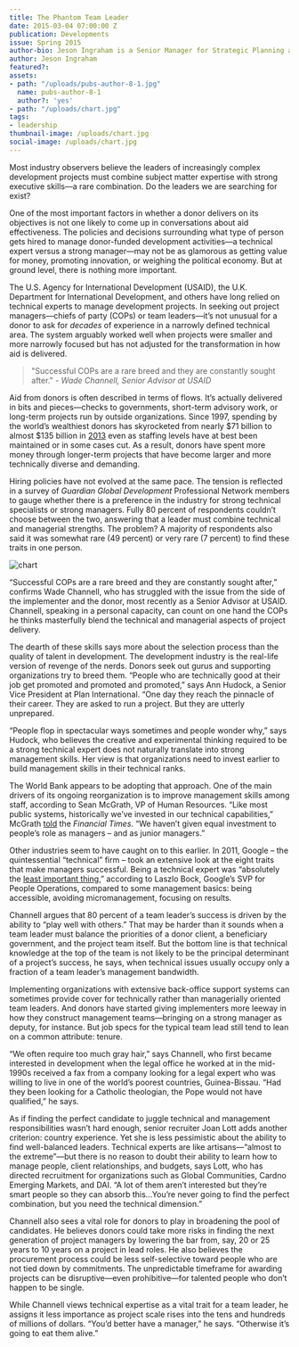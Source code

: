 ```yaml
---
title: The Phantom Team Leader
date: 2015-03-04 07:00:00 Z
publication: Developments
issue: Spring 2015
author-bio: Jeson Ingraham is a Senior Manager for Strategic Planning at DAI.
author: Jeson Ingraham
featured?: 
assets:
- path: "/uploads/pubs-author-8-1.jpg"
  name: pubs-author-8-1
  author?: 'yes'
- path: "/uploads/chart.jpg"
tags:
- leadership
thumbnail-image: /uploads/chart.jpg
social-image: /uploads/chart.jpg
---
```


Most industry observers believe the leaders of increasingly complex development projects must combine subject matter expertise with strong executive skills—a rare combination. Do the leaders we are searching for exist?




One of the most important factors in whether a donor delivers on its objectives is not one likely to come up in conversations about aid effectiveness. The policies and decisions surrounding what type of person gets hired to manage donor-funded development activities—a technical expert versus a strong manager—may not be as glamorous as getting value for money, promoting innovation, or weighing the political economy. But at ground level, there is nothing more important.

The U.S. Agency for International Development (USAID), the U.K. Department for International Development, and others have long relied on technical experts to manage development projects. In seeking out project managers—chiefs of party (COPs) or team leaders—it’s not unusual for a donor to ask for *decades* of experience in a narrowly defined technical area. The system arguably worked well when projects were smaller and more narrowly focused but has not adjusted for the transformation in how aid is delivered. 

> "Successful COPs are a rare breed and they are constantly sought after." 
*- Wade Channell, Senior Advisor at USAID*

Aid from donors is often described in terms of flows. It’s actually delivered in bits and pieces—checks to governments, short-term advisory work, or long-term projects run by outside organizations. Since 1997, spending by the world’s wealthiest donors has skyrocketed from nearly $71 billion to almost $135 billion in [2013](http://www.compareyourcountry.org/chart.php?project=oda&page=1&cr=oecd&lg=en) even as staffing levels have at best been maintained or in some cases cut. As a result, donors have spent more money through longer-term projects that have become larger and more technically diverse and demanding.

Hiring policies have not evolved at the same pace. The tension is reflected in a survey of *Guardian Global Development* Professional Network members to gauge whether there is a preference in the industry for strong technical specialists or strong managers. Fully 80 percent of respondents couldn’t choose between the two, answering that a leader must combine technical and managerial strengths. The problem? A majority of respondents also said it was somewhat rare (49 percent) or very rare (7 percent) to find these traits in one person.

![chart](/uploads/chart.jpg) 

“Successful COPs are a rare breed and they are constantly sought after,” confirms Wade Channell, who has struggled with the issue from the side of the implementer and the donor, most recently as a Senior Advisor at USAID. Channell, speaking in a personal capacity, can count on one hand the COPs he thinks masterfully blend the technical and managerial aspects of project delivery.

The dearth of these skills says more about the selection process than the quality of talent in development. The development industry is the real-life version of revenge of the nerds. Donors seek out gurus and supporting organizations try to breed them. “People who are technically good at their job get promoted and promoted and promoted,” says Ann Hudock, a Senior Vice President at Plan International. “One day they reach the pinnacle of their career. They are asked to run a project. But they are utterly unprepared. 

“People flop in spectacular ways sometimes and people wonder why,” says Hudock, who believes the creative and experimental thinking required to be a strong technical expert does not naturally translate into strong management skills. Her view is that organizations need to invest earlier to build management skills in their technical ranks. 

The World Bank appears to be adopting that approach. One of the main drivers of its ongoing reorganization is to improve management skills among staff, according to Sean McGrath, VP of Human Resources. “Like most public systems, historically we’ve invested in our technical capabilities,” McGrath [told](http://www.ft.com/intl/cms/s/2/5e98997a-f182-11e3-9161-00144feabdc0.html#axzz38nX4B7yQ) the *Financial Times*. “We haven’t given equal investment to people’s role as managers – and as junior managers.”

Other industries seem to have caught on to this earlier. In 2011, Google – the quintessential “technical” firm – took an extensive look at the eight traits that make managers successful. Being a technical expert was “absolutely the [least important thing](http://www.nytimes.com/2011/03/13/business/13hire.html?pagewanted=all&_r=0),” according to Laszlo Bock, Google’s SVP for People Operations, compared to some management basics: being accessible, avoiding micromanagement, focusing on results.

Channell argues that 80 percent of a team leader’s success is driven by the ability to “play well with others.” That may be harder than it sounds when a team leader must balance the priorities of a donor client, a beneficiary government, and the project team itself. But the bottom line is that technical knowledge at the top of the team is not likely to be the principal determinant of a project’s success, he says, when technical issues usually occupy only a fraction of a team leader’s management bandwidth.

Implementing organizations with extensive back-office support systems can sometimes provide cover for technically rather than managerially oriented team leaders. And donors have started giving implementers more leeway in how they construct management teams—bringing on a strong manager as deputy, for instance. But job specs for the typical team lead still tend to lean on a common attribute: tenure.

“We often require too much gray hair,” says Channell, who first became interested in development when the legal office he worked at in the mid-1990s received a fax from a company looking for a legal expert who was willing to live in one of the world’s poorest countries, Guinea-Bissau. “Had they been looking for a Catholic theologian, the Pope would not have qualified,” he says. 

As if finding the perfect candidate to juggle technical and management responsibilities wasn’t hard enough, senior recruiter Joan Lott adds another criterion: country experience. Yet she is less pessimistic about the ability to find well-balanced leaders. Technical experts are like artisans—“almost to the extreme”—but there is no reason to doubt their ability to learn how to manage people, client relationships, and budgets, says Lott, who has directed recruitment for organizations such as Global Communities, Cardno Emerging Markets, and DAI. “A lot of them aren’t interested but they’re smart people so they can absorb this…You’re never going to find the perfect combination, but you need the technical dimension.”

Channell also sees a vital role for donors to play in broadening the pool of candidates. He believes donors could take more risks in finding the next generation of project managers by lowering the bar from, say, 20 or 25 years to 10 years on a project in lead roles. He also believes the procurement process could be less self-selective toward people who are not tied down by commitments. The unpredictable timeframe for awarding projects can be disruptive—even prohibitive—for talented people who don’t happen to be single.

While Channell views technical expertise as a vital trait for a team leader, he assigns it less importance as project scale rises into the tens and hundreds of millions of dollars. “You’d better have a manager,” he says. “Otherwise it’s going to eat them alive.”
